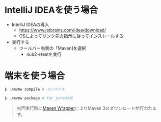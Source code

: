 # IntelliJ IDEAを使う場合

* IntelliJ IDEAの導入
  * https://www.jetbrains.com/idea/download/
  * OSによってリンク先の指示に従ってインストールする
* 実行する
  * ツールバー右側の「Maven]を選択
    * nub2→testを実行

# 端末を使う場合

```sh
$ ./mvnw compile # コンパイル

$ ./mvnw package # fat jarの作成
```

> 初回実行時に[Maven Wrapper](https://github.com/takari/maven-wrapper)によりMaven 3のダウンロードが行われます。
